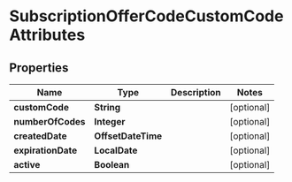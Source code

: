 

# SubscriptionOfferCodeCustomCodeAttributes


## Properties

| Name | Type | Description | Notes |
|------------ | ------------- | ------------- | -------------|
|**customCode** | **String** |  |  [optional] |
|**numberOfCodes** | **Integer** |  |  [optional] |
|**createdDate** | **OffsetDateTime** |  |  [optional] |
|**expirationDate** | **LocalDate** |  |  [optional] |
|**active** | **Boolean** |  |  [optional] |



